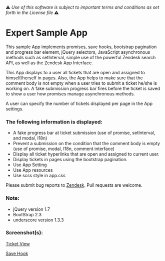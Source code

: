 :warning: *Use of this software is subject to important terms and conditions as set forth in the License file* :warning:

# Expert Sample App

This sample App implements promises, save hooks, bootstrap pagination and progress bar element, jQuery selectors, JavaScript asynchronous methods such as setInterval, simple use of the powerful Zendesk search API, as well as the Zendesk App Interface.

This App displays to a user all tickets that are open and assigned to himself/herself in pages. Also, the App helps to make sure that the comment body is not empty when a user tries to submit a ticket he/she is working on. A fake submission progress bar fires before the ticket is saved to show a user how promises manage asynchronous methods.

A user can specify the number of tickets displayed per page in the App settings.

### The following information is displayed:

* A fake progress bar at ticket submission (use of promise, setInterval, and modal, I18n)
* Prevent a submission on the condition that the comment body is empty (use of promise, modal, I18n, comment interface)
* Display all ticket hyperlinks that are open and assigned to current user.
* Display tickets in pages using the bootstrap pagination.
* Use App Setting
* Use App resources
* Use scss style in app.css

Please submit bug reports to [Zendesk](mailto:support@zendesk.com). Pull requests are welcome.

### Note:

* jQuery version 1.7
* BootStrap 2.3
* underscore version 1.3.3

### Screenshot(s):
[Ticket View](http://cl.ly/image/0L0n2N0E2r44)

[Save Hook](http://cl.ly/image/3q1H14130O1h)
